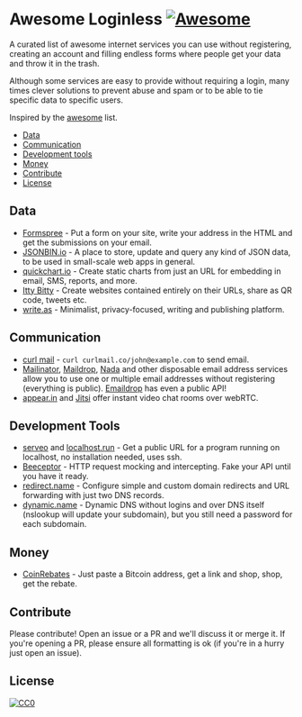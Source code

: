 # Awesome Loginless [![Awesome](https://cdn.rawgit.com/sindresorhus/awesome/d7305f38d29fed78fa85652e3a63e154dd8e8829/media/badge.svg)](https://github.com/sindresorhus/awesome)

A curated list of awesome internet services you can use without registering, creating an account and filling endless forms where people get your data and throw it in the trash.

Although some services are easy to provide without requiring a login, many times clever solutions to prevent abuse and spam or to be able to tie specific data to specific users.

Inspired by the [awesome](https://github.com/sindresorhus/awesome) list.

* [Data](#data)
* [Communication](#communication)
* [Development tools](#development-tools)
* [Money](#money)
* [Contribute](#contribute)
* [License](#license)

## Data
* [Formspree](https://formspree.io/) - Put a form on your site, write your address in the HTML and get the submissions on your email.
* [JSONBIN.io](https://jsonbin.io/) - A place to store, update and query any kind of JSON data, to be used in small-scale web apps in general.
* [quickchart.io](https://quickchart.io/) -  Create static charts from just an URL for embedding in email, SMS, reports, and more.
* [Itty Bitty](https://about.bitty.site) - Create websites contained entirely on their URLs, share as QR code, tweets etc.
* [write.as](https://write.as/) - Minimalist, privacy-focused, writing and publishing platform.


## Communication
* [curl mail](https://curlmail.co/) - `curl curlmail.co/john@example.com` to send email.
* [Mailinator](https://www.mailinator.com/), [Maildrop](https://maildrop.cc/), [Nada](https://getnada.com/) and other disposable email address services allow you to use one or multiple email addresses without registering (everything is public). [Emaildrop](https://www.emaildrop.io/v1) has even a public API!
* [appear.in](https://appear.in/) and [Jitsi](https://meet.jit.si/) offer instant video chat rooms over webRTC.


## Development Tools
* [serveo](http://serveo.net/) and [localhost.run](http://localhost.run/) - Get a public URL for a program running on localhost, no installation needed, uses ssh.
* [Beeceptor](https://beeceptor.com/) - HTTP request mocking and intercepting. Fake your API until you have it ready.
* [redirect.name](https://redirect.name/) - Configure simple and custom domain redirects and URL forwarding with just two DNS records.
* [dynamic.name](https://dynamic.name/) - Dynamic DNS without logins and over DNS itself (nslookup will update your subdomain), but you still need a password for each subdomain.

## Money
* [CoinRebates](https://www.coinrebates.com) - Just paste a Bitcoin address, get a link and shop, shop, get the rebate.


## Contribute
Please contribute! Open an issue or a PR and we'll discuss it or merge it. If you're opening a PR, please ensure all formatting is ok (if you're in a hurry just open an issue).

## License
[![CC0](https://licensebuttons.net/p/zero/1.0/88x31.png)](https://creativecommons.org/publicdomain/zero/1.0/)

